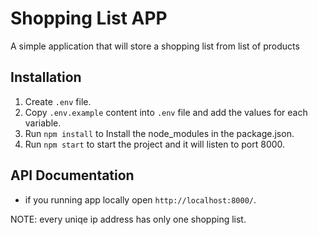 # Shopping List APP

A simple application that will store a shopping list from list of products

## Installation

1. Create `.env` file.
2. Copy `.env.example` content into `.env` file and add the values for each variable.
3. Run `npm install` to Install the node_modules in the package.json.
4. Run `npm start` to start the project and it will listen to port 8000.

## API Documentation

- if you running app locally open `http://localhost:8000/`.


NOTE: every uniqe ip address has only one shopping list.